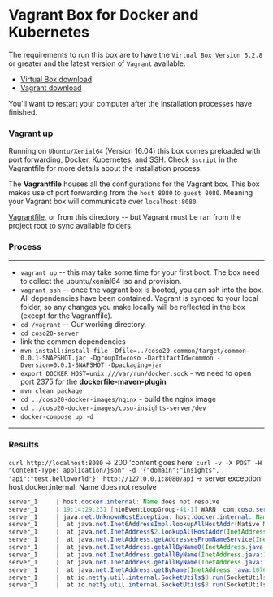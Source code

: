 # Vagrant Box for Docker and Kubernetes

The requirements to run this box are to have the `Virtual Box Version 5.2.8` or greater and the latest version of `Vagrant` available.

- [Virtual Box download](https://www.virtualbox.org/wiki/Downloads)
- [Vagrant download](https://www.vagrantup.com/downloads.html)

You'll want to restart your computer after the installation processes have finished.

### Vagrant up

Running on `Ubuntu/Xenial64` (Version 16.04) this box comes preloaded with port forwarding, Docker, Kubernetes, and SSH. Check `$script` in the Vagrantfile for more details about the installation process. 

The **Vagrantfile** houses all the configurations for the Vagrant box. This box makes use of port forwarding from the `host 8080` to `guest 8080`. Meaning your Vagrant box will communicate over `localhost:8080`.

[Vagrantfile](https://gist.github.com/spkellydev/8ea49704039b562d5278af93847b5f5b), or from this directory -- but Vagrant must be ran from the project root to sync available folders.

### Process
---
- `vagrant up` -- this may take some time for your first boot. The box need to collect the ubuntu/xenial64 iso and provision.
- `vagrant ssh` -- once the vagrant box is booted, you can ssh into the box. All dependencies have been contained. Vagrant is synced to your local folder, so any changes you make locally will be reflected in the box (except for the Vagrantfile).
- `cd /vagrant` -- Our working directory.
- `cd coso20-server`
- link the common dependencies
- `mvn install:install-file -Dfile=../coso20-common/target/common-0.0.1-SNAPSHOT.jar -DgroupId=coso -DartifactId=common -Dversion=0.0.1-SNAPSHOT -Dpackaging=jar`
- `export DOCKER_HOST=unix:///var/run/docker.sock` - we need to open port 2375 for the **dockerfile-maven-plugin**
- `mvn clean package`
- `cd ../coso20-docker-images/nginx` - build the nginx image
- `cd ../coso20-docker-images/coso-insights-server/dev` 
- `docker-compose up -d`
---

### Results

`curl http://localhost:8080` -> 200 'content goes here'
`curl -v -X POST -H "Content-Type: application/json" -d '{"domain":"insights", "api":"test.helloworld"}' http://127.0.0.1:8080/api` -> server exception: host.docker.internal: Name does not resolve
```java
server_1     | host.docker.internal: Name does not resolve
server_1     | 19:14:29.231 [nioEventLoopGroup-41-1] WARN  com.coso.server.HttpMessageHandler - returning error 500:
server_1     | java.net.UnknownHostException: host.docker.internal: Name does not resolve
server_1     |  at java.net.Inet6AddressImpl.lookupAllHostAddr(Native Method) ~[?:1.8.0_171]
server_1     |  at java.net.InetAddress$2.lookupAllHostAddr(InetAddress.java:928) ~[?:1.8.0_171]
server_1     |  at java.net.InetAddress.getAddressesFromNameService(InetAddress.java:1323) ~[?:1.8.0_171]
server_1     |  at java.net.InetAddress.getAllByName0(InetAddress.java:1276) ~[?:1.8.0_171]
server_1     |  at java.net.InetAddress.getAllByName(InetAddress.java:1192) ~[?:1.8.0_171]
server_1     |  at java.net.InetAddress.getAllByName(InetAddress.java:1126) ~[?:1.8.0_171]
server_1     |  at java.net.InetAddress.getByName(InetAddress.java:1076) ~[?:1.8.0_171]
server_1     |  at io.netty.util.internal.SocketUtils$8.run(SocketUtils.java:146) ~[coso20server.jar:?]
server_1     |  at io.netty.util.internal.SocketUtils$8.run(SocketUtils.java:143) ~[coso20server.jar:?]
```
